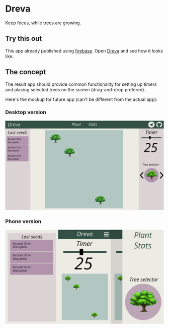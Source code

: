 # Dreva
Keep focus, while trees are growing.

## Try this out
This app already published using [firebase](https://firebase.google.com).
Open [Dreva](https://dreva-tsudd.web.app/) and see how it looks like.

## The concept
The result app should provide common functionality for setting up timers and placing selected trees on the screen (drag-and-drop prefered).

Here's the mockup for future app (can't be different from the actual app):

### Desktop version
![Desktop concept](./concept/desktop.png?raw=true)

### Phone version
![Desktop concept](./concept/phone.png?raw=true)